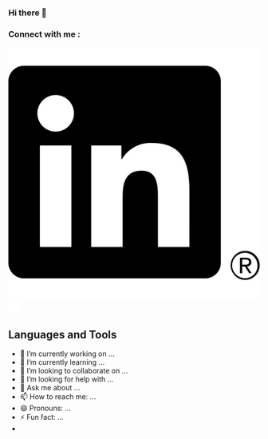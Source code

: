 ### Hi there 👋

### Connect with me :

[![img_contact](./img/linkedin.svg)](https://mikecodeur.com#gh-light-mode-only)
[![img_contact](./img/linkedin.png)](https://mikecodeur.com#gh-light-mode-only)

## Languages and Tools

- 🔭 I’m currently working on ...
- 🌱 I’m currently learning ...
- 👯 I’m looking to collaborate on ...
- 🤔 I’m looking for help with ...
- 💬 Ask me about ...
- 📫 How to reach me: ...
- 😄 Pronouns: ...
- ⚡ Fun fact: ...
- 
